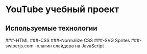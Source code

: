 # YouTube учебный проект

## Используемые технологии

###-HTML
###-CSS
###-Normalize CSS
###-SVG Sprites
###-swiperjs.com -плагин слайдера на JavaScript
